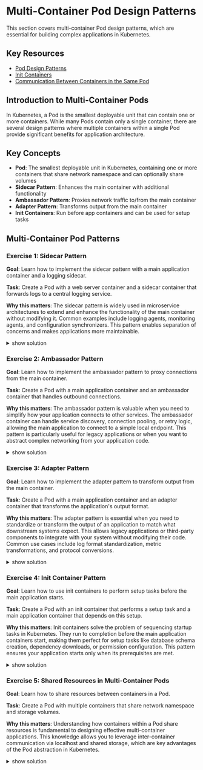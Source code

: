 # Multi-Container Pod Design Patterns

This section covers multi-container Pod design patterns, which are essential for building complex applications in Kubernetes.

## Key Resources

- [Pod Design Patterns](https://kubernetes.io/docs/concepts/workloads/pods/#pod-design-patterns)
- [Init Containers](https://kubernetes.io/docs/concepts/workloads/pods/init-containers/)
- [Communication Between Containers in the Same Pod](https://kubernetes.io/docs/tasks/access-application-cluster/communicate-containers-same-pod-shared-volume/)

## Introduction to Multi-Container Pods

In Kubernetes, a Pod is the smallest deployable unit that can contain one or more containers. While many Pods contain only a single container, there are several design patterns where multiple containers within a single Pod provide significant benefits for application architecture.

## Key Concepts

- **Pod**: The smallest deployable unit in Kubernetes, containing one or more containers that share network namespace and can optionally share volumes
- **Sidecar Pattern**: Enhances the main container with additional functionality
- **Ambassador Pattern**: Proxies network traffic to/from the main container
- **Adapter Pattern**: Transforms output from the main container
- **Init Containers**: Run before app containers and can be used for setup tasks

## Multi-Container Pod Patterns

### Exercise 1: Sidecar Pattern

**Goal**: Learn how to implement the sidecar pattern with a main application container and a logging sidecar.

**Task**: Create a Pod with a web server container and a sidecar container that forwards logs to a central logging service.

**Why this matters**: The sidecar pattern is widely used in microservice architectures to extend and enhance the functionality of the main container without modifying it. Common examples include logging agents, monitoring agents, and configuration synchronizers. This pattern enables separation of concerns and makes applications more maintainable.

<details><summary>show solution</summary>
<p>

**Step 1: Create a Pod manifest file**

Create a file named `sidecar-pod.yaml` with the following content:

```yaml
apiVersion: v1
kind: Pod
metadata:
  name: sidecar-pod
  labels:
    app: web-server
spec:
  containers:
  - name: nginx
    image: nginx:1.21
    ports:
    - containerPort: 80
    volumeMounts:
    - name: logs-volume
      mountPath: /var/log/nginx
  - name: log-sidecar
    image: busybox:1.36
    command: ["/bin/sh", "-c", "while true; do cat /var/log/nginx/access.log; sleep 10; done"]
    volumeMounts:
    - name: logs-volume
      mountPath: /var/log/nginx
  volumes:
  - name: logs-volume
    emptyDir: {}
```

**Step 2: Create the Pod**

```bash
kubectl apply -f sidecar-pod.yaml
```

**Step 3: Generate some logs**

```bash
kubectl port-forward sidecar-pod 8080:80 &
curl http://localhost:8080
```

**Step 4: Check the logs from the sidecar container**

```bash
kubectl logs sidecar-pod -c log-sidecar
```

**What this does**:

- Creates a Pod with two containers: an nginx web server and a log sidecar
- Both containers share a volume where nginx writes its logs
- The sidecar container reads the logs and outputs them (in a real scenario, it would forward them to a logging service)
- This pattern allows you to add logging functionality without modifying the main application

</p>
</details>

### Exercise 2: Ambassador Pattern

**Goal**: Learn how to implement the ambassador pattern to proxy connections from the main container.

**Task**: Create a Pod with a main application container and an ambassador container that handles outbound connections.

**Why this matters**: The ambassador pattern is valuable when you need to simplify how your application connects to other services. The ambassador container can handle service discovery, connection pooling, or retry logic, allowing the main application to connect to a simple local endpoint. This pattern is particularly useful for legacy applications or when you want to abstract complex networking from your application code.

<details><summary>show solution</summary>
<p>

**Step 1: Create a Pod manifest file**

Create a file named `ambassador-pod.yaml` with the following content:

```yaml
apiVersion: v1
kind: Pod
metadata:
  name: ambassador-pod
  labels:
    app: ambassador-example
spec:
  containers:
  - name: app
    image: busybox:1.36
    command: ["/bin/sh", "-c", "while true; do wget -q -O- http://localhost:9000; sleep 5; done"]
  - name: ambassador
    image: nginx:1.21
    ports:
    - containerPort: 9000
    volumeMounts:
    - name: nginx-config
      mountPath: /etc/nginx/conf.d
  volumes:
  - name: nginx-config
    configMap:
      name: ambassador-config
```

**Step 2: Create a ConfigMap for the ambassador's configuration**

Create a file named `ambassador-config.yaml` with the following content:

```yaml
apiVersion: v1
kind: ConfigMap
metadata:
  name: ambassador-config
data:
  default.conf: |
    server {
      listen 9000;
      location / {
        proxy_pass http://kubernetes.default.svc;
        proxy_set_header Host kubernetes.default.svc;
        proxy_ssl_verify off;
      }
    }
```

**Step 3: Apply the ConfigMap and Pod**

```bash
kubectl apply -f ambassador-config.yaml
kubectl apply -f ambassador-pod.yaml
```

**Step 4: Check the logs from the app container**

```bash
kubectl logs ambassador-pod -c app
```

**What this does**:

- Creates a Pod with two containers: an application and an ambassador
- The ambassador container runs nginx configured as a proxy to the Kubernetes API server
- The application container makes requests to the ambassador on localhost:9000
- The ambassador forwards these requests to the actual service
- This pattern simplifies how the application connects to external services

</p>
</details>

### Exercise 3: Adapter Pattern

**Goal**: Learn how to implement the adapter pattern to transform output from the main container.

**Task**: Create a Pod with a main application container and an adapter container that transforms the application's output format.

**Why this matters**: The adapter pattern is essential when you need to standardize or transform the output of an application to match what downstream systems expect. This allows legacy applications or third-party components to integrate with your system without modifying their code. Common use cases include log format standardization, metric transformations, and protocol conversions.

<details><summary>show solution</summary>
<p>

**Step 1: Create a Pod manifest file**

Create a file named `adapter-pod.yaml` with the following content:

```yaml
apiVersion: v1
kind: Pod
metadata:
  name: adapter-pod
  labels:
    app: adapter-example
spec:
  containers:
  - name: app
    image: busybox:1.36
    command: ["/bin/sh", "-c", "while true; do echo '{\"timestamp\": \"'$(date +%s)'\", \"message\": \"Sample log entry\"}' >> /var/log/app.log; sleep 5; done"]
    volumeMounts:
    - name: log-volume
      mountPath: /var/log
  - name: adapter
    image: busybox:1.36
    command: ["/bin/sh", "-c", "tail -f /var/log/app.log | while read line; do echo \"$(date -Iseconds) - Transformed: $line\"; done"]
    volumeMounts:
    - name: log-volume
      mountPath: /var/log
  volumes:
  - name: log-volume
    emptyDir: {}
```

**Step 2: Create the Pod**

```bash
kubectl apply -f adapter-pod.yaml
```

**Step 3: Check the logs from both containers**

```bash
kubectl logs adapter-pod -c app
kubectl logs adapter-pod -c adapter
```

**What this does**:

- Creates a Pod with two containers: an application and an adapter
- The application container writes JSON log entries to a shared volume
- The adapter container reads these logs, transforms their format, and outputs them
- In a real scenario, the adapter might forward the transformed logs to a monitoring system
- This pattern allows you to adapt the output format of an application without modifying it

</p>
</details>

### Exercise 4: Init Container Pattern

**Goal**: Learn how to use init containers to perform setup tasks before the main application starts.

**Task**: Create a Pod with an init container that performs a setup task and a main application container that depends on this setup.

**Why this matters**: Init containers solve the problem of sequencing startup tasks in Kubernetes. They run to completion before the main application containers start, making them perfect for setup tasks like database schema creation, dependency downloads, or permission configuration. This pattern ensures your application starts only when its prerequisites are met.

<details><summary>show solution</summary>
<p>

**Step 1: Create a Pod manifest file**

Create a file named `init-container-pod.yaml` with the following content:

```yaml
apiVersion: v1
kind: Pod
metadata:
  name: init-container-pod
  labels:
    app: init-example
spec:
  initContainers:
  - name: init-service
    image: busybox:1.36
    command: ['sh', '-c', 'until nslookup kubernetes.default; do echo waiting for kubernetes service; sleep 2; done;']
  - name: init-config
    image: busybox:1.36
    command: ['sh', '-c', 'echo "Configuration data" > /config/config.txt']
    volumeMounts:
    - name: config-volume
      mountPath: /config
  containers:
  - name: app
    image: busybox:1.36
    command: ['sh', '-c', 'cat /config/config.txt; echo "Application running..."; sleep 3600']
    volumeMounts:
    - name: config-volume
      mountPath: /config
  volumes:
  - name: config-volume
    emptyDir: {}
```

**Step 2: Create the Pod**

```bash
kubectl apply -f init-container-pod.yaml
```

**Step 3: Watch the Pod status**

```bash
kubectl get pod init-container-pod -w
```

**Step 4: Check the logs from the main container**

```bash
kubectl logs init-container-pod -c app
```

**What this does**:

- Creates a Pod with two init containers and one main container
- The first init container waits for the Kubernetes service to be available
- The second init container writes configuration data to a shared volume
- The main container starts only after both init containers complete successfully
- The main container reads the configuration data prepared by the init container
- This pattern ensures proper sequencing of startup tasks

</p>
</details>

### Exercise 5: Shared Resources in Multi-Container Pods

**Goal**: Learn how to share resources between containers in a Pod.

**Task**: Create a Pod with multiple containers that share network namespace and storage volumes.

**Why this matters**: Understanding how containers within a Pod share resources is fundamental to designing effective multi-container applications. This knowledge allows you to leverage inter-container communication via localhost and shared storage, which are key advantages of the Pod abstraction in Kubernetes.

<details><summary>show solution</summary>
<p>

**Step 1: Create a Pod manifest file**

Create a file named `shared-resources-pod.yaml` with the following content:

```yaml
apiVersion: v1
kind: Pod
metadata:
  name: shared-resources-pod
  labels:
    app: shared-example
spec:
  containers:
  - name: web-server
    image: nginx:1.21
    ports:
    - containerPort: 80
    volumeMounts:
    - name: html-volume
      mountPath: /usr/share/nginx/html
  - name: content-creator
    image: busybox:1.36
    command: ["/bin/sh", "-c", "while true; do echo $(date) > /html/index.html; sleep 10; done"]
    volumeMounts:
    - name: html-volume
      mountPath: /html
  - name: request-maker
    image: busybox:1.36
    command: ["/bin/sh", "-c", "while true; do wget -q -O- http://localhost:80; sleep 5; done"]
  volumes:
  - name: html-volume
    emptyDir: {}
```

**Step 2: Create the Pod**

```bash
kubectl apply -f shared-resources-pod.yaml
```

**Step 3: Check the logs from the request-maker container**

```bash
kubectl logs shared-resources-pod -c request-maker
```

**What this does**:

- Creates a Pod with three containers that demonstrate resource sharing:
  - `web-server`: An nginx container serving web content
  - `content-creator`: A container that updates the web content every 10 seconds
  - `request-maker`: A container that makes requests to the web server using localhost
- The `web-server` and `content-creator` containers share a volume for the web content
- The `request-maker` container communicates with the `web-server` container via localhost (shared network namespace)
- This demonstrates both volume sharing and network namespace sharing within a Pod

</p>
</details>

